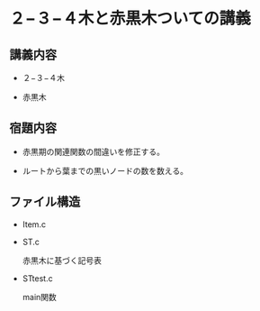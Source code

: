 # ２−３−４木と赤黒木ついての講義

## 講義内容

- ２−３−４木

- 赤黒木

## 宿題内容

- 赤黒期の関連関数の間違いを修正する。

- ルートから葉までの黒いノードの数を数える。

## ファイル構造

- Item.c

- ST.c

    赤黒木に基づく記号表

- STtest.c

    main関数